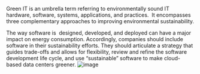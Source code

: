 Green IT is an umbrella term referring to environmentally sound IT hardware, software, systems, applications, and practices.  It encompasses three complementary approaches to improving environmental sustainability.

The way software is  designed, developed, and deployed can have a major impact on energy consumption. Accordingly, companies should include software in their sustainability efforts. They should articulate a strategy that guides trade-offs and allows for flexibility, review and refine the software development life cycle, and use “sustainable” software to make cloud-based data centers greener.
![image](https://user-images.githubusercontent.com/131899042/234641159-4b182835-9503-4656-bc00-e615c0ae0100.png)
